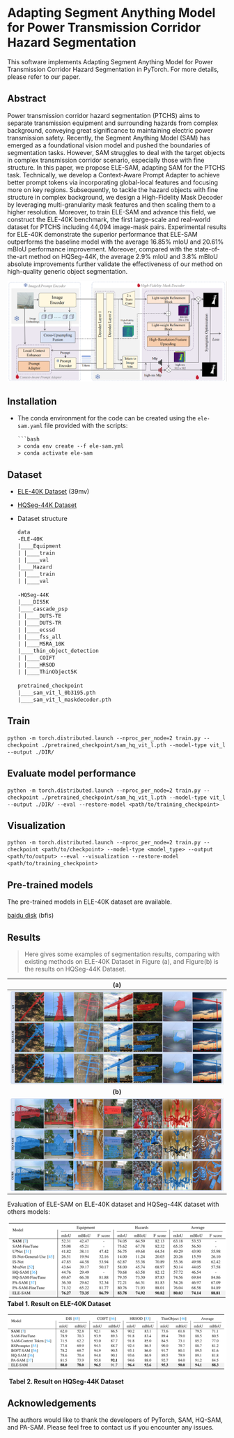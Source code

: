 # **Adapting Segment Anything Model for Power Transmission Corridor Hazard Segmentation**

This software implements Adapting Segment Anything Model for Power Transmission Corridor Hazard Segmentation in PyTorch. For more details, please refer to our paper. 

## Abstract

Power transmission corridor hazard segmentation (PTCHS) aims to separate transmission equipment and surrounding hazards from complex background, conveying great significance to maintaining electric power transmission safety. Recently, the Segment Anything Model (SAM) has emerged as a foundational vision model and pushed the boundaries of segmentation tasks. However, SAM struggles to deal with the target objects in complex transmission corridor scenario, especially those with fine structure. In this paper, we propose ELE-SAM, adapting SAM for the PTCHS task. Technically, we develop a Context-Aware Prompt Adapter to achieve better prompt tokens via incorporating global-local features and focusing more on key regions. Subsequently, to tackle the hazard objects with fine structure in complex background, we design a High-Fidelity Mask Decoder by leveraging multi-granularity mask features and then scaling them to a higher resolution. Moreover, to train ELE-SAM and advance this field, we construct the ELE-40K benchmark, the first large-scale and real-world dataset for PTCHS including 44,094 image-mask pairs. Experimental results for ELE-40K demonstrate the superior performance that ELE-SAM outperforms the baseline model with the average 16.85% mIoU and 20.61% mBIoU performance improvement. Moreover, compared with the state-of-the-art method on HQSeg-44K, the average 2.9% mIoU and 3.8% mBIoU absolute improvements further validate the effectiveness of our method on high-quality generic object segmentation.

![](.\ele-sam-main\ele-sam\figure\overall.png)

## Installation

- The conda environment for the code can be created using the `ele-sam.yaml` file provided with the scripts:

  ```shell
  ```bash
  > conda env create --f ele-sam.yml
  > conda activate ele-sam
  ```

## Dataset

- [ELE-40K Dataset](https://pan.baidu.com/s/1-0v0G2HpX0K5-uKjTjLLQQ) (39mv)
- [HQSeg-44K Dataset](https://huggingface.co/sam-hq-team/sam-hq-training/tree/main/data) 

- Dataset structure

  ```
  data
  -ELE-40K
  |____Equipment
  | |____train
  | |____val
  |____Hazard
  | |____train
  | |____val
  
  -HQSeg-44K
  |____DIS5K
  |____cascade_psp
  | |____DUTS-TE
  | |____DUTS-TR
  | |____ecssd
  | |____fss_all
  | |____MSRA_10K
  |____thin_object_detection
  | |____COIFT
  | |____HRSOD
  | |____ThinObject5K
  
  pretrained_checkpoint
  |____sam_vit_l_0b3195.pth
  |____sam_vit_l_maskdecoder.pth
  ```

## Train

    python -m torch.distributed.launch --nproc_per_node=2 train.py --checkpoint ./pretrained_checkpoint/sam_hq_vit_l.pth --model-type vit_l --output ./DIR/

## Evaluate model performance

    python -m torch.distributed.launch --nproc_per_node=2 train.py --checkpoint ./pretrained_checkpoint/sam_hq_vit_l.pth --model-type vit_l --output ./DIR/ --eval --restore-model <path/to/training_checkpoint>

## Visualization

    python -m torch.distributed.launch --nproc_per_node=2 train.py --checkpoint <path/to/checkpoint> --model-type <model_type> --output <path/to/output> --eval --visualization --restore-model <path/to/training_checkpoint>

## Pre-trained models

The pre-trained models in ELE-40K dataset are available. 

[baidu disk](https://pan.baidu.com/s/1NCKNnxIBnXXeGZ-bwceRTg) (bfis)

## Results

>  Here gives some examples of segmentation results, comparing with existing methods on ELE-40K Dataset in Figure (a), and Figure(b) is the results on HQSeg-44K Dataset.  

|           (a)           |
| :---------------------: |
| ![image-20250312204732573](.\figure\vis-ele40k.png) |
| **(b)** |
| ![image-20250312204800442](.\figure\vis-hqseg.png) |

Evaluation of ELE-SAM on ELE-40K dataset and HQSeg-44K dataset with others models:

![image-20250312205620873](.\figure\tab-ele40k.png)                                                                 							**Tabel 1. Result on ELE-40K Dataset** 

![image-20250312205456346](.\figure\tab-hqseg.png)

​                                                          **Tabel 2. Result on HQSeg-44K Dataset** 

## Acknowledgements

The authors would like to thank the developers of PyTorch, SAM, HQ-SAM, and PA-SAM. 
Please feel free to contact us if you encounter any issues. 
